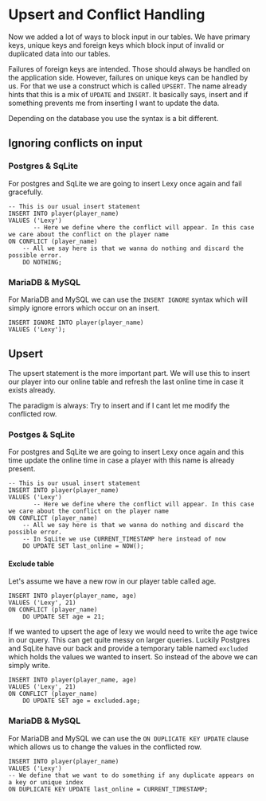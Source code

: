 # Upsert and Conflict Handling

Now we added a lot of ways to block input in our tables.
We have primary keys, unique keys and foreign keys which block input of invalid or duplicated data into our tables.

Failures of foreign keys are intended.
Those should always be handled on the application side.
However, failures on unique keys can be handled by us.
For that we use a construct which is called `UPSERT`.
The name already hints that this is a mix of `UPDATE` and `INSERT`.
It basically says, insert and if something prevents me from inserting I want to update the data.

Depending on the database you use the syntax is a bit different.

## Ignoring conflicts on input

### Postgres & SqLite

For postgres and SqLite we are going to insert Lexy once again and fail gracefully.

```postgresql
-- This is our usual insert statement
INSERT INTO player(player_name)
VALUES ('Lexy')
       -- Here we define where the conflict will appear. In this case we care about the conflict on the player name
ON CONFLICT (player_name)
    -- All we say here is that we wanna do nothing and discard the possible error.
    DO NOTHING;
```

### MariaDB & MySQL

For MariaDB and MySQL we can use the `INSERT IGNORE` syntax which will simply ignore errors which occur on an insert.

```mariadb
INSERT IGNORE INTO player(player_name)
VALUES ('Lexy');
```

## Upsert

The upsert statement is the more important part.
We will use this to insert our player into our online table and refresh the last online time in case it exists already.

The paradigm is always: Try to insert and if I cant let me modify the conflicted row.

### Postges & SqLite 

For postgres and SqLite we are going to insert Lexy once again and this time update the online time in case a player with this name is already present. 

```postgresql
-- This is our usual insert statement
INSERT INTO player(player_name)
VALUES ('Lexy')
       -- Here we define where the conflict will appear. In this case we care about the conflict on the player name
ON CONFLICT (player_name)
    -- All we say here is that we wanna do nothing and discard the possible error.
    -- In SqLite we use CURRENT_TIMESTAMP here instead of now
    DO UPDATE SET last_online = NOW();
```

#### Exclude table

Let's assume we have a new row in our player table called age.

```postgresql
INSERT INTO player(player_name, age)
VALUES ('Lexy', 21)
ON CONFLICT (player_name)
    DO UPDATE SET age = 21;
```

If we wanted to upsert the age of lexy we would need to write the age twice in our query.
This can get quite messy on larger queries.
Luckily Postgres and SqLite have our back and provide a temporary table named `excluded` which holds the values we wanted to insert.
So instead of the above we can simply write.

```postgresql
INSERT INTO player(player_name, age)
VALUES ('Lexy', 21)
ON CONFLICT (player_name)
    DO UPDATE SET age = excluded.age;
```

### MariaDB & MySQL

For MariaDB and MySQL we can use the `ON DUPLICATE KEY UPDATE` clause which allows us to change the values in the conflicted row.

```mariadb
INSERT INTO player(player_name)
VALUES ('Lexy')
-- We define that we want to do something if any duplicate appears on a key or unique index
ON DUPLICATE KEY UPDATE last_online = CURRENT_TIMESTAMP;
```
